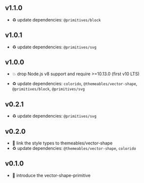 ## v1.1.0

* ♻️ update dependencies: `@primitives/block`

## v1.0.1

* ♻️ update dependencies: `@primitives/svg`

## v1.0.0

* 💥 drop Node.js v8 support and require >=10.13.0 (first v10 LTS)

* ♻️ update dependencies: `colorido`, `@themeables/vector-shape`, `@primitives/block`, `@primitives/svg`

## v0.2.1

* ♻️ update dependencies: `@primitives/svg`

## v0.2.0

* 🌱 link the style types to themeables/vector-shape
* ♻️ update dependencies: `@themeables/vector-shape`, `colorido`

## v0.1.0

* 🐣 introduce the vector-shape-primitive
